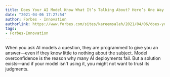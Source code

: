 ```yaml
---
title: Does Your AI Model Know What It’s Talking About? Here’s One Way To Find Out.
date: "2021-04-06 17:27:54"
author: Forbes - Innovation
authorlink: https://www.forbes.com/sites/kareemsaleh/2021/04/06/does-your-ai-model-know-what-its-talking-about-heres-one-way-to-find-out/
tags:
- Forbes-Innovation
---
```

When you ask AI models a question, they are programmed to give you an answer—even if they know little to nothing about the subject. Model overconfidence is the reason why many AI deployments fail. But a solution exists—and if your model isn't using it, you might not want to trust its judgments.